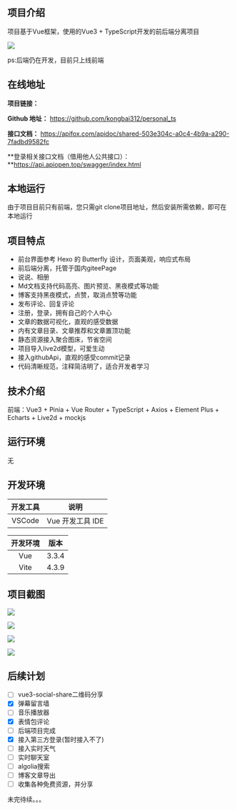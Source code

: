 ## 项目介绍

项目基于Vue框架，使用的Vue3 + TypeScript开发的前后端分离项目

![](https://pic.imgdb.cn/item/64ca0a6d1ddac507cc12d7ed.png)

ps:后端仍在开发，目前只上线前端

## 在线地址

**项目链接：**

**Github 地址：** https://github.com/kongbai312/personal_ts

**接口文档：** https://apifox.com/apidoc/shared-503e304c-a0c4-4b9a-a290-7fadbd9582fc

**登录相关接口文档（借用他人公共接口）：**https://api.apiopen.top/swagger/index.html

## 本地运行

由于项目目前只有前端，您只需git clone项目地址，然后安装所需依赖，即可在本地运行

## 项目特点

- 前台界面参考 Hexo 的 Butterfly 设计，页面美观，响应式布局
- 前后端分离，托管于国内giteePage
- 说说、相册
- Md文档支持代码高亮、图片预览、黑夜模式等功能
- 博客支持黑夜模式，点赞，取消点赞等功能
- 发布评论、回复评论
- 注册，登录，拥有自己的个人中心
- 文章的数据可视化，直观的感受数据
- 内有文章目录、文章推荐和文章置顶功能
- 静态资源接入聚合图床，节省空间
- 项目导入live2d模型，可爱生动
- 接入githubApi，直观的感受commit记录
- 代码清晰规范，注释简洁明了，适合开发者学习

## 技术介绍

前端：Vue3 + Pinia + Vue Router + TypeScript + Axios + Element Plus  + Echarts + Live2d + mockjs

## 运行环境

无

## 开发环境

| 开发工具 |       说明       |
| :------: | :--------------: |
|  VSCode  | Vue 开发工具 IDE |

| 开发环境 | 版本  |
| :------: | :---: |
|   Vue    | 3.3.4 |
|   Vite   | 4.3.9 |

## 项目截图

![](https://pic.imgdb.cn/item/64cbb8e71ddac507cc898ef2.png)

![](https://pic.imgdb.cn/item/64cbb97b1ddac507cc8b3feb.png)

![](https://pic.imgdb.cn/item/64cbbbfa1ddac507cc9288a0.png)

![](https://pic.imgdb.cn/item/64cbbd2e1ddac507cc962553.png)

## 后续计划

- [ ] vue3-social-share二维码分享
- [x] 弹幕留言墙
- [ ] 音乐播放器
- [x] 表情包评论
- [ ] 后端项目完成
- [x] 接入第三方登录(暂时接入不了)
- [ ] 接入实时天气
- [ ] 实时聊天室
- [ ] algolia搜索
- [ ] 博客文章导出
- [ ] 收集各种免费资源，并分享

未完待续。。。